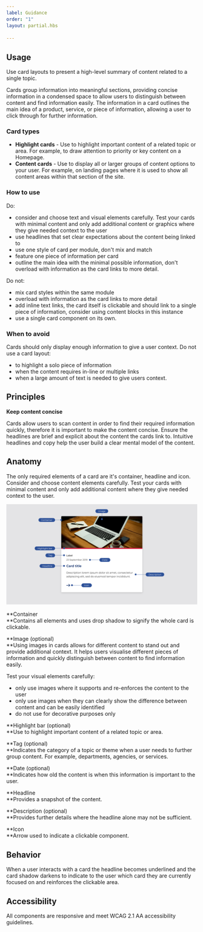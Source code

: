 ```yaml
---
label: Guidance
order: "1"
layout: partial.hbs

---
```

## Usage

Use card layouts to present a high-level summary of content related to a single topic.

Cards group information into meaningful sections, providing concise information in a condensed space to allow users to distinguish between content and find information easily. The information in a card outlines the main idea of a product, service, or piece of information, allowing a user to click through for further information.

### Card types

* **Highlight cards** - Use to highlight important content of a related topic or area. For example, to draw attention to priority or key content on a Homepage.
* **Content cards** - Use to display all or larger groups of content options to your user. For example, on landing pages where it is used to show all content areas within that section of the site.

### How to use

Do:

* consider and choose text and visual elements carefully. Test your cards with minimal content and only add additional content or graphics where they give needed context to the user
* use headlines that set clear expectations about the content being linked to
* use one style of card per module, don't mix and match
* feature one piece of information per card
* outline the main idea with the minimal possible information, don't overload with information as the card links to more detail.

Do not:

* mix card styles within the same module
* overload with information as the card links to more detail
* add inline text links, the card itself is clickable and should link to a single piece of information, consider using content blocks in this instance
* use a single card component on its own.

### When to avoid

Cards should only display enough information to give a user context. Do not use a card layout:

* to highlight a solo piece of information
* when the content requires in-line or multiple links
* when a large amount of text is needed to give users context.

## Principles

**Keep content concise**

Cards allow users to scan content in order to find their required information quickly, therefore it is important to make the content concise. Ensure the headlines are brief and explicit about the content the cards link to. Intuitive headlines and copy help the user build a clear mental model of the content.

## Anatomy

The only required elements of a card are it's container, headline and icon. Consider and choose content elements carefully. Test your cards with minimal content and only add additional content where they give needed context to the user.

![Anatomy of card component](/assets/images/cards-anatomy-1.png "Anatomy of card component")

**Container  
**Contains all elements and uses drop shadow to signify the whole card is clickable.

**Image (optional)  
**Using images in cards allows for different content to stand out and provide additional context. It helps users visualise different pieces of information and quickly distinguish between content to find information easily.

Test your visual elements carefully:

* only use images where it supports and re-enforces the content to the user
* only use images when they can clearly show the difference between content and can be easily identified
* do not use for decorative purposes only

**Highlight bar (optional)  
**Use to highlight important content of a related topic or area.

**Tag (optional)  
**Indicates the category of a topic or theme when a user needs to further group content. For example, departments, agencies, or services.

**Date (optional)  
**Indicates how old the content is when this information is important to the user.

**Headline  
**Provides a snapshot of the content.

**Description (optional)  
**Provides further details where the headline alone may not be sufficient.

**Icon  
**Arrow used to indicate a clickable component.


## Behavior

When a user interacts with a card the headline becomes underlined and the card shadow darkens to indicate to the user which card they are currently focused on and reinforces the clickable area.

## Accessibility

All components are responsive and meet WCAG 2.1 AA accessibility guidelines.
